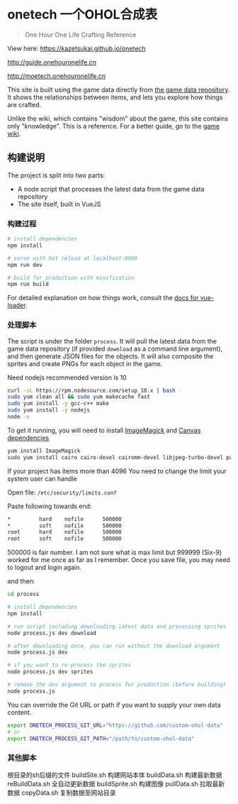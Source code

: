 # onetech 一个OHOL合成表

> One Hour One Life Crafting Reference

View here: https://kazetsukai.github.io/onetech

http://guide.onehouronelife.cn

http://moetech.onehouronelife.cn

This site is built using the game data directly from [the game data repository](https://github.com/jasonrohrer/OneLifeData7).
It shows the relationships between items, and lets you explore how things are crafted.

Unlike the wiki, which contains "wisdom" about the game, this site contains only "knowledge".
This is a reference. For a better guide, go to the [game wiki](https://onehouronelife.gamepedia.com/One_Hour_One_Life_Wiki).


## 构建说明

The project is split into two parts:
- A node script that processes the latest data from the game data repository
- The site itself, built in VueJS


### 构建过程

``` bash
# install dependencies
npm install

# serve with hot reload at localhost:8080
npm run dev

# build for production with minification
npm run build
```

For detailed explanation on how things work, consult the [docs for vue-loader](http://vuejs.github.io/vue-loader).


### 处理脚本

The script is under the folder `process`. It will pull the latest data from the game data repository (if provided `download` as a command line argument), and then generate JSON files for the objects. It will also composite the sprites and create PNGs for each object in the game.


Need nodejs recommended version is 10

``` bash
curl -sL https://rpm.nodesource.com/setup_10.x | bash -
sudo yum clean all && sudo yum makecache fast
sudo yum install -y gcc-c++ make
sudo yum install -y nodejs
node -v
```


To get it running, you will need to install [ImageMagick](https://www.imagemagick.org/script/index.php) and [Canvas dependencies](https://github.com/Automattic/node-canvas/blob/v1.x/Readme.md#installation)

``` bash
yum install ImageMagick
sudo yum install cairo cairo-devel cairomm-devel libjpeg-turbo-devel pango pango-devel pangomm pangomm-devel giflib-devel
```

If your project has items more than 4096 You need to change the limit your system user can handle

Open file: `/etc/security/limits.conf`


Paste following towards end:
``` bash
*         hard    nofile      500000
*         soft    nofile      500000
root      hard    nofile      500000
root      soft    nofile      500000
```

500000 is fair number. I am not sure what is max limit but 999999 (Six-9) worked for me once as far as I remember.
Once you save file, you may need to logout and login again.

and then:

``` bash
cd process

# install dependencies
npm install

# run script including downloading latest data and processing sprites
node process.js dev download

# after downloading once, you can run without the download argument
node process.js dev

# if you want to re-process the sprites
node process.js dev sprites

# remove the dev argument to process for production (before building)
node process.js
```

You can override the Git URL or path if you want to supply your own data content.

``` bash
export ONETECH_PROCESS_GIT_URL="https://github.com/custom-ohol-data"
# or
export ONETECH_PROCESS_GIT_PATH="/path/to/custom-ohol-data"
```

### 其他脚本
根目录的sh后缀的文件
buildSite.sh 构建网站本体
buildData.sh 构建最新数据
reBuildData.sh 全自动更新数据
buildSprite.sh 构建图像
pullData.sh 拉取最新数据
copyData.sh 复制数据至网站目录
